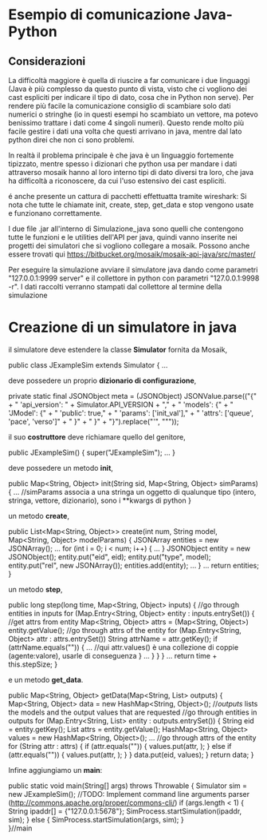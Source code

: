 # Esempio di comunicazione Java-Python

## Considerazioni
La difficoltà maggiore è quella di riuscire a far comunicare i due linguaggi 
(Java è più complesso da questo punto di vista, visto che ci vogliono dei cast espliciti per 
indicare il tipo di dato, cosa che in Python non serve). 
Per rendere più facile la comunicazione consiglio di scambiare solo dati numerici o stringhe 
(io in questi esempi ho scambiato un vettore, ma potevo benissimo trattare i dati come 4 singoli 
numeri). Questo rende molto più facile gestire i dati una volta che questi arrivano in java, mentre 
dal lato python direi che non ci sono problemi. 

In realtà il problema principale è che java è un linguaggio fortemente tipizzato, mentre spesso 
i dizionari che python usa per mandare i dati attraverso mosaik hanno al loro interno tipi di dato 
diversi tra loro, che java ha difficoltà a riconoscere, da cui l'uso estensivo dei cast espliciti.

é anche presente un cattura di pacchetti effettuatta tramite wireshark:
Si nota che tutte le chiamate init, create, step, get_data e stop vengono usate e funzionano
correttamente.

I due file .jar all'interno di Simulazione_java sono quelli che contengono tutte le funzioni e le utilities 
dell'API per java, quindi vanno inserite nei progetti dei simulatori che si vogliono collegare a mosaik.
Possono anche essere trovati qui https://bitbucket.org/mosaik/mosaik-api-java/src/master/


Per eseguire la simulazione avviare il simulatore java dando come parametri "127.0.0.1:9999 server" e 
il collettore in python con parametri "127.0.0.1:9998 -r". I dati raccolti verranno stampati dal 
collettore al termine della simulazione

# Creazione di un simulatore in java

il simulatore deve estendere la classe **Simulator** fornita da Mosaik,

  public class JExampleSim extends Simulator {
  ...

deve possedere un proprio **dizionario di configurazione**,

  private static final JSONObject meta = (JSONObject) JSONValue.parse(("{"
              + "    'api_version': " + Simulator.API_VERSION + ","
              + "    'models': {"
              + "        'JModel': {" 
              + "            'public': true,"
              + "            'params': ['init_val'],"
              + "            'attrs': ['queue', 'pace', 'verso']" 
              + "        }"
              + "    }" 
              + "}").replace("'", "\""));
              
 il suo **costruttore** deve richiamare quello del genitore,
 
  public JExampleSim() {
        super("JExampleSim");
        ...
    }
              
deve possedere un metodo **init**,

 public Map<String, Object> init(String sid, Map<String, Object> simParams) {
    	...                                                                          //simParams associa a una stringa un oggetto di qualunque tipo (intero, stringa, vettore, dizionario), sono i \*\*kwargs di python
    }
    
un metodo **create**,

  public List<Map<String, Object>> create(int num, String model, Map<String, Object> modelParams) {
        JSONArray entities = new JSONArray();
        ...
        for (int i = 0; i < num; i++) {
            ...
            }
            JSONObject entity = new JSONObject();
            entity.put("eid", eid);
            entity.put("type", model);
            entity.put("rel", new JSONArray());
            entities.add(entity);
            ...
        }
        ...
        return entities;
    }
              
un metodo **step**,

  public long step(long time, Map<String, Object> inputs) {
    	//go through entities in inputs
        for (Map.Entry<String, Object> entity : inputs.entrySet()) {
            //get attrs from entity
            Map<String, Object> attrs = (Map<String, Object>) entity.getValue();
            //go through attrs of the entity
            for (Map.Entry<String, Object> attr : attrs.entrySet()) 
                String attrName = attr.getKey();
                if (attrName.equals("<attributo>")) {
                    ...                                                            //qui attr.values() è una collezione di coppie (agente:valore), usarle di conseguenza
                    }
                    ...
                }
            }
        }
        ...
    return time + this.stepSize;
  }
  
e un metodo **get_data**.
  
public Map<String, Object> getData(Map<String, List<String>> outputs) {
        Map<String, Object> data = new HashMap<String, Object>();
        //*outputs* lists the models and the output values that are requested
        //go through entities in outputs
        for (Map.Entry<String, List<String>> entity : outputs.entrySet()) {
            String eid = entity.getKey();
            List<String> attrs = entity.getValue();
            HashMap<String, Object> values = new HashMap<String, Object>();
            ...
            //go through attrs of the entity
            for (String attr : attrs) {
                if (attr.equals("<attributo>")) {
                	values.put(attr, <qualunque dato in qualunque formato>);
                }
                else if (attr.equals("<un altro attributo>")) {
                	values.put(attr, <qualunque dato in qualunque formato>);
                }
            }
            data.put(eid, values);
        }
        return data;
  }
  
Infine aggiungiamo un **main**:

  public static void main(String[] args) throws Throwable {
          Simulator sim = new JExampleSim();
          //TODO: Implement command line arguments parser (http://commons.apache.org/proper/commons-cli/)
          if (args.length < 1) {
            String ipaddr[] = {"127.0.0.1:5678"};
            SimProcess.startSimulation(ipaddr, sim);
          }
          else {
            SimProcess.startSimulation(args, sim);
          }     
      }//main
